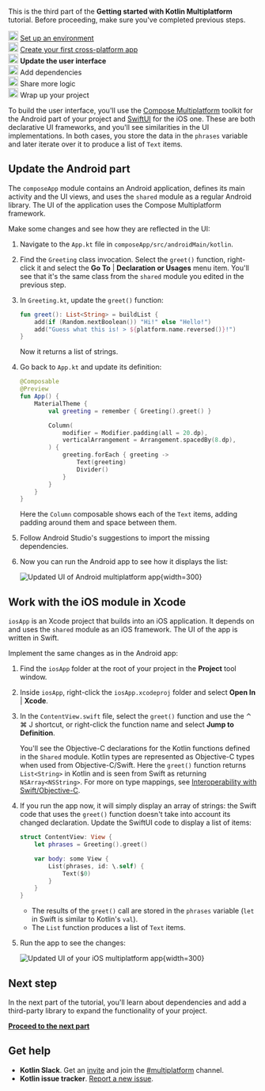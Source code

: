 [//]: # (title: Update the user interface)

<microformat>
    <p>This is the third part of the <strong>Getting started with Kotlin Multiplatform</strong> tutorial. Before proceeding, make sure you've completed previous steps.</p>
    <p><img src="icon-1-done.svg" width="20" alt="First step"/> <a href="multiplatform-setup.md">Set up an environment</a><br/>
       <img src="icon-2-done.svg" width="20" alt="Second step"/> <a href="multiplatform-create-first-app.md">Create your first cross-platform app</a><br/>
       <img src="icon-3.svg" width="20" alt="Third step"/> <strong>Update the user interface</strong><br/>       
       <img src="icon-4-todo.svg" width="20" alt="Fourth step"/> Add dependencies<br/>
       <img src="icon-5-todo.svg" width="20" alt="Fifth step"/> Share more logic<br/>
       <img src="icon-6-todo.svg" width="20" alt="Sixth step"/> Wrap up your project</p>
</microformat>

To build the user interface, you'll use the [Compose Multiplatform](https://www.jetbrains.com/lp/compose-multiplatform/) toolkit
for the Android part of your project and [SwiftUI](https://developer.apple.com/xcode/swiftui/) for the iOS one.
These are both declarative UI frameworks, and you'll see similarities in the UI implementations. In both cases,
you store the data in the `phrases` variable and later iterate over it to produce a list of `Text` items.

## Update the Android part

The `composeApp` module contains an Android application, defines its main activity and the UI views, and uses the
`shared` module as a regular Android library. The UI of the application uses the Compose Multiplatform framework.

Make some changes and see how they are reflected in the UI:

1. Navigate to the `App.kt` file in `composeApp/src/androidMain/kotlin`.
2. Find the `Greeting` class invocation. Select the `greet()` function, right-click it and select the **Go To** | **Declaration or Usages** menu item.
   You'll see that it's the same class from the `shared` module you edited in the previous step.
3. In `Greeting.kt`, update the `greet()` function:

   ```kotlin
   fun greet(): List<String> = buildList {
       add(if (Random.nextBoolean()) "Hi!" else "Hello!")
       add("Guess what this is! > ${platform.name.reversed()}!")
   }
   ```

   Now it returns a list of strings.

4. Go back to `App.kt` and update its definition:

   ```kotlin
   @Composable
   @Preview
   fun App() {
       MaterialTheme {
           val greeting = remember { Greeting().greet() }
   
           Column(
               modifier = Modifier.padding(all = 20.dp),
               verticalArrangement = Arrangement.spacedBy(8.dp),
           ) {
               greeting.forEach { greeting ->
                   Text(greeting)
                   Divider()
               }
           }
       }
   }
   ```

   Here the `Column` composable shows each of the `Text` items, adding padding around them and space between them.

5. Follow Android Studio's suggestions to import the missing dependencies.
6. Now you can run the Android app to see how it displays the list:

   ![Updated UI of Android multiplatform app](first-multiplatform-project-on-android-2.png){width=300}

## Work with the iOS module in Xcode

`iosApp` is an Xcode project that builds into an iOS application. It depends on and uses the `shared` module as an iOS
framework. The UI of the app is written in Swift.

Implement the same changes as in the Android app:

1. Find the `iosApp` folder at the root of your project in the **Project** tool window.
2. Inside `iosApp`, right-click the `iosApp.xcodeproj` folder and select **Open In** | **Xcode**.
3. In the `ContentView.swift` file, select the `greet()` function and use the <shortcut>⌃ ⌘ J</shortcut> shortcut,
   or right-click the function name and select **Jump to Definition**.

   You'll see the Objective-C declarations for the Kotlin functions defined in the `Shared` module. Kotlin types are
   represented as Objective-C types when used from Objective-C/Swift. Here the `greet()` function
   returns `List<String>` in Kotlin and is seen from Swift as returning `NSArray<NSString>`. For more on type mappings,
   see [Interoperability with Swift/Objective-C](https://kotlinlang.org/docs/native-objc-interop.html).

4. If you run the app now, it will simply display an array of strings: the Swift code that uses the `greet()` function
   doesn't take into account its changed declaration. Update the SwiftUI code to display a list of items:

   ```Swift
   struct ContentView: View {
       let phrases = Greeting().greet()
   
       var body: some View {
           List(phrases, id: \.self) {
               Text($0)
           }
       }
   }
   ```

   * The results of the `greet()` call are stored in the `phrases` variable (`let` in Swift is similar to Kotlin's `val`).
   * The `List` function produces a list of `Text` items.

5. Run the app to see the changes:

   ![Updated UI of your iOS multiplatform app](first-multiplatform-project-on-ios-2.png){width=300}
<!--
> You can find this state of the project in our [GitHub repository](https://github.com/kotlin-hands-on/get-started-with-kmp/tree/main/step3).
>
{type="tip"}-->

## Next step

In the next part of the tutorial, you'll learn about dependencies and add a third-party library to expand
the functionality of your project.

**[Proceed to the next part](multiplatform-dependencies.md)**

## Get help

* **Kotlin Slack**. Get an [invite](https://surveys.jetbrains.com/s3/kotlin-slack-sign-up) and join
  the [#multiplatform](https://kotlinlang.slack.com/archives/C3PQML5NU) channel.
* **Kotlin issue tracker**. [Report a new issue](https://youtrack.jetbrains.com/newIssue?project=KT).